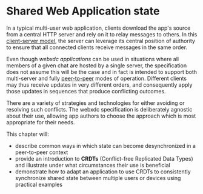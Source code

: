 # Shared Web Application state

In a typical multi-user web application, clients download the app's source from a central HTTP server and rely on it to relay messages to others.
In this [client-server model](https://en.wikipedia.org/wiki/Client%E2%80%93server_model), the server can leverage its central position of authority to ensure that all connected clients receive messages in the same order.

Even though _webxdc applications_ can be used in situations where all members of a given chat are hosted by a single server, the specification does not assume this will be the case and in fact is intended to support both multi-server and fully [peer-to-peer](https://en.wikipedia.org/wiki/Peer-to-peer) modes of operation.
Different clients may thus receive updates in very different orders, and consequently apply those updates in sequences that produce conflicting outcomes.

There are a variety of strategies and technologies for either avoiding or resolving such conflicts.
The webxdc specification is deliberately agnostic about their use, allowing app authors to choose the approach which is most appropriate for their needs.

This chapter will:

* describe common ways in which state can become desynchronized in a peer-to-peer context
* provide an introduction to **CRDTs** (Conflict-free Replicated Data Types) and illustrate under what circumstances their use is beneficial
* demonstrate how to adapt an application to use CRDTs to consistently synchronize shared state between multiple users or devices using practical examples

